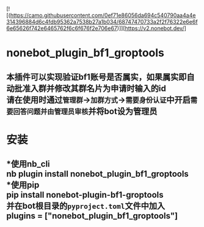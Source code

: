 [![(https://camo.githubusercontent.com/0ef71e86056da694c540790aa4a4e314396884d6c4fdb95362a7538b27a1b034/68747470733a2f2f76322e6e6f6e65626f742e6465762f6c6f676f2e706e67)]][https://v2.nonebot.dev/]
# **nonebot_plugin_bf1_groptools**
本插件可以实现验证bf1账号是否属实，如果属实即自动批准入群并修改其群名片为申请时输入的id  
请在使用时通过`管理群`->`加群方式`->`需要身份认证`中开启`需要回答问题并由管理员审核`并将bot设为管理员
---
# 安装
*使用nb_cli  
    nb plugin install nonebot_plugin_bf1_groptools  
*使用pip  
    pip install nonebot-plugin-bf1-groptools  
并在bot根目录的`pyproject.toml`文件中加入  
    plugins = ["nonebot_plugin_bf1_groptools"]  
---



